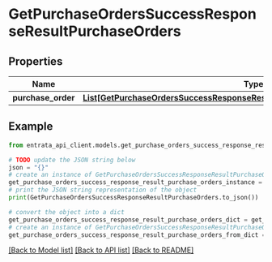 # GetPurchaseOrdersSuccessResponseResultPurchaseOrders


## Properties

Name | Type | Description | Notes
------------ | ------------- | ------------- | -------------
**purchase_order** | [**List[GetPurchaseOrdersSuccessResponseResultPurchaseOrdersPurchaseOrderInner]**](GetPurchaseOrdersSuccessResponseResultPurchaseOrdersPurchaseOrderInner.md) |  | [optional] 

## Example

```python
from entrata_api_client.models.get_purchase_orders_success_response_result_purchase_orders import GetPurchaseOrdersSuccessResponseResultPurchaseOrders

# TODO update the JSON string below
json = "{}"
# create an instance of GetPurchaseOrdersSuccessResponseResultPurchaseOrders from a JSON string
get_purchase_orders_success_response_result_purchase_orders_instance = GetPurchaseOrdersSuccessResponseResultPurchaseOrders.from_json(json)
# print the JSON string representation of the object
print(GetPurchaseOrdersSuccessResponseResultPurchaseOrders.to_json())

# convert the object into a dict
get_purchase_orders_success_response_result_purchase_orders_dict = get_purchase_orders_success_response_result_purchase_orders_instance.to_dict()
# create an instance of GetPurchaseOrdersSuccessResponseResultPurchaseOrders from a dict
get_purchase_orders_success_response_result_purchase_orders_from_dict = GetPurchaseOrdersSuccessResponseResultPurchaseOrders.from_dict(get_purchase_orders_success_response_result_purchase_orders_dict)
```
[[Back to Model list]](../README.md#documentation-for-models) [[Back to API list]](../README.md#documentation-for-api-endpoints) [[Back to README]](../README.md)


